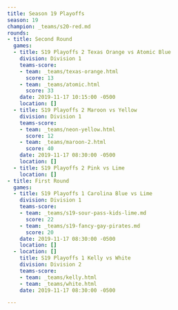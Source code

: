 ```yaml
---
title: Season 19 Playoffs
season: 19
champion: _teams/s20-red.md
rounds:
- title: Second Round
  games:
  - title: S19 Playoffs 2 Texas Orange vs Atomic Blue
    division: Division 1
    teams-score:
    - team: _teams/texas-orange.html
      score: 13
    - team: _teams/atomic.html
      score: 33
    date: 2019-11-17 10:15:00 -0500
    location: []
  - title: S19 Playoffs 2 Maroon vs Yellow
    division: Division 1
    teams-score:
    - team: _teams/neon-yellow.html
      score: 12
    - team: _teams/maroon-2.html
      score: 40
    date: 2019-11-17 08:30:00 -0500
    location: []
  - title: S19 Playoffs 2 Pink vs Lime
    location: []
- title: First Round
  games:
  - title: S19 Playoffs 1 Carolina Blue vs Lime
    division: Division 1
    teams-score:
    - team: _teams/s19-sour-pass-kids-lime.md
      score: 22
    - team: _teams/s19-fancy-gay-pirates.md
      score: 20
    date: 2019-11-17 08:30:00 -0500
    location: []
  - location: []
    title: S19 Playoffs 1 Kelly vs White
    division: Division 2
    teams-score:
    - team: _teams/kelly.html
    - team: _teams/white.html
    date: 2019-11-17 08:30:00 -0500

---
```

